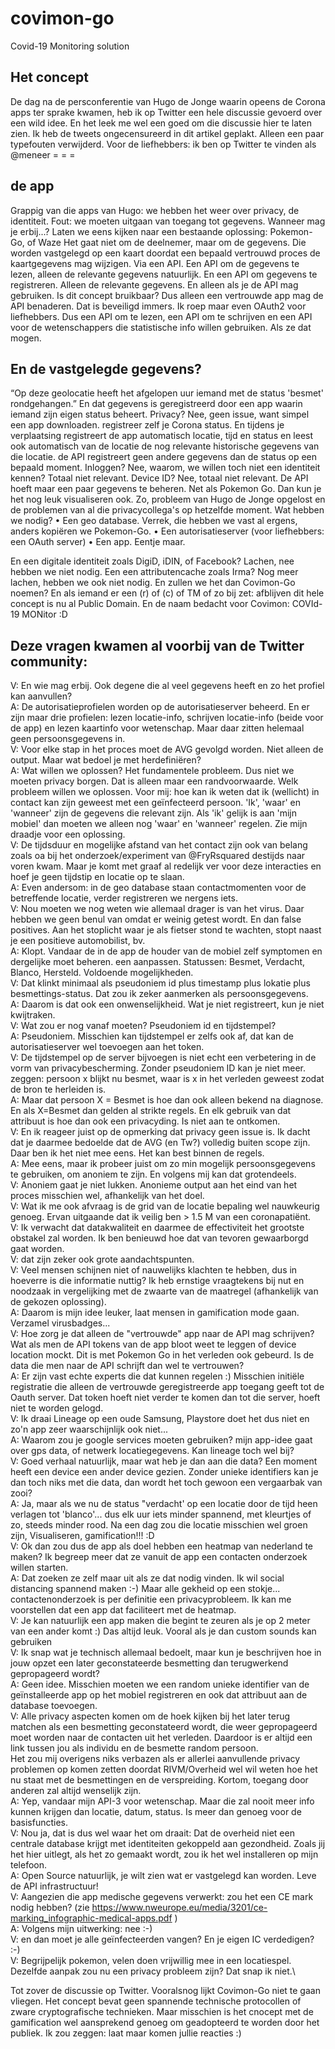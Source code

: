 # covimon-go
Covid-19 Monitoring solution


## Het concept

De dag na de persconferentie van Hugo de Jonge waarin opeens de Corona apps ter sprake kwamen, heb ik op Twitter een hele discussie gevoerd over een wild idee. En het leek me wel een goed om die discussie hier te laten zien. Ik heb de tweets ongecensureerd in dit artikel geplakt. Alleen een paar typefouten verwijderd. Voor de liefhebbers: ik ben op Twitter te vinden als @meneer
= = =
## de app
Grappig van die apps van Hugo: we hebben het weer over privacy, de identiteit. Fout: we moeten uitgaan van toegang tot gegevens. Wanneer mag je erbij...?
Laten we eens kijken naar een bestaande oplossing: Pokemon-Go, of Waze Het gaat niet om de deelnemer, maar om de gegevens. Die worden vastgelegd op een kaart doordat een bepaald vertrouwd proces de kaartgegevens mag wijzigen. Via een API. Een API om de gegevens te lezen, alleen de relevante gegevens natuurlijk. En een API om gegevens te registreren. Alleen de relevante gegevens. En alleen als je de API mag gebruiken. Is dit concept bruikbaar?
Dus alleen een vertrouwde app mag de API benaderen. Dat is beveiligd immers. Ik roep maar even OAuth2 voor liefhebbers. Dus een API om te lezen, een API om te schrijven en een API voor de wetenschappers die statistische info willen gebruiken. Als ze dat mogen.

## En de vastgelegde gegevens?
“Op deze geolocatie heeft het afgelopen uur iemand met de status 'besmet' rondgehangen.” En dat gegevens is geregistreerd door een app waarin iemand zijn eigen status beheert.
Privacy? Nee, geen issue, want simpel een app downloaden. registreer zelf je Corona status. En tijdens je verplaatsing registreert de app automatisch locatie, tijd en status en leest ook automatisch van de locatie de nog relevante historische gegevens van die locatie. de API registreert geen andere gegevens dan de status op een bepaald moment.
Inloggen? Nee, waarom, we willen toch niet een identiteit kennen? Totaal niet relevant. Device ID? Nee, totaal niet relevant. De API hoeft maar een paar gegevens te beheren. Net als Pokemon Go. Dan kun je het nog leuk visualiseren ook.
Zo, probleem van Hugo de Jonge opgelost en de problemen van al die privacycollega's op hetzelfde moment.
Wat hebben we nodig?
•	Een geo database. Verrek, die hebben we vast al ergens, anders kopiëren we Pokemon-Go.
•	Een autorisatieserver (voor liefhebbers: een OAuth server)
•	Een app. Eentje maar.

En een digitale identiteit zoals DigiD, iDIN, of Facebook? Lachen, nee hebben we niet nodig. Een een attributencache zoals Irma? Nog meer lachen, hebben we ook niet nodig.
En zullen we het dan Covimon-Go noemen? En als iemand er een (r) of (c) of TM of zo bij zet: afblijven dit hele concept is nu al Public Domain.
En de naam bedacht voor Covimon: COVId-19 MONitor :D

## Deze vragen kwamen al voorbij van de Twitter community:
V: En wie mag erbij. Ook degene die al veel gegevens heeft en zo het profiel kan aanvullen?\
A: De autorisatieprofielen worden op de autorisatieserver beheerd. En er zijn maar drie profielen: lezen locatie-info, schrijven locatie-info (beide voor de app) en lezen kaartinfo voor wetenschap. Maar daar zitten helemaal geen persoonsgegevens in.\
V: Voor elke stap in het proces moet de AVG gevolgd worden. Niet alleen de output. Maar wat bedoel je met herdefiniëren?\
A: Wat willen we oplossen? Het fundamentele probleem. Dus niet we moeten privacy borgen. Dat is alleen maar een randvoorwaarde. Welk probleem willen we oplossen. Voor mij: hoe kan ik weten dat ik (wellicht) in contact kan zijn geweest met een geïnfecteerd persoon. 'Ik', 'waar' en 'wanneer' zijn de gegevens die relevant zijn. Als 'ik' gelijk is aan 'mijn mobiel' dan moeten we alleen nog 'waar' en 'wanneer' regelen. Zie mijn draadje voor een oplossing.\
V: De tijdsduur en mogelijke afstand van het contact zijn ook van belang zoals oa bij het onderzoek/experiment van @FryRsquared destijds naar voren kwam. Maar je komt met graaf al redelijk ver voor deze interacties en hoef je geen tijdstip en locatie op te slaan.\
A: Even andersom: in de geo database staan contactmomenten voor de betreffende locatie, verder registreren we nergens iets.\
V: Nou moeten we nog weten wie allemaal drager is van het virus. Daar hebben we geen benul van omdat er weinig getest wordt. En dan false positives. Aan het stoplicht waar je als fietser stond te wachten, stopt naast je een positieve automobilist, bv.\
A: Klopt. Vandaar de in de app de houder van de mobiel zelf symptomen en dergelijke moet beheren. een aanpassen. Statussen: Besmet, Verdacht, Blanco, Hersteld. Voldoende mogelijkheden.\
V: Dat klinkt minimaal als pseudoniem id plus timestamp plus lokatie plus besmettings-status. Dat zou ik zeker aanmerken als persoonsgegevens.\
A: Daarom is dat ook een onwenselijkheid. Wat je niet registreert, kun je niet kwijtraken.\
V: Wat zou er nog vanaf moeten? Pseudoniem id en tijdstempel?\
A: Pseudoniem. Misschien kan tijdstempel er zelfs ook af, dat kan de autorisatieserver wel toevoegen aan het token.\
V: De tijdstempel op de server bijvoegen is niet echt een verbetering in de vorm van privacybescherming. Zonder pseudoniem ID kan je niet meer. zeggen: persoon x blijkt nu besmet, waar is x in het verleden geweest zodat de bron te herleiden is.\
A: Maar dat persoon X = Besmet is hoe dan ook alleen bekend na diagnose. En als X=Besmet dan gelden al strikte regels. En elk gebruik van dat attribuut is hoe dan ook een privacyding. Is niet aan te ontkomen.\
V: En ik reageer juist op de opmerking dat privacy geen issue is. Ik dacht dat je daarmee bedoelde dat de AVG (en Tw?) volledig buiten scope zijn. Daar ben ik het niet mee eens. Het kan best binnen de regels.\
A: Mee eens, maar ik probeer juist om zo min mogelijk persoonsgegevens te gebruiken, om anoniem te zijn. En volgens mij kan dat grotendeels.\
V: Anoniem gaat je niet lukken. Anonieme output aan het eind van het proces misschien wel, afhankelijk van het doel.\
V: Wat ik me ook afvraag is de grid van de locatie bepaling wel nauwkeurig genoeg. Ervan uitgaande dat ik veilig ben > 1.5 M van een coronapatiënt.\
V: Ik verwacht dat datakwaliteit en daarmee de effectiviteit het grootste obstakel zal worden. Ik ben benieuwd hoe dat van tevoren gewaarborgd gaat worden.\
V: dat zijn zeker ook grote aandachtspunten.\
V: Veel mensen schijnen niet of nauwelijks klachten te hebben, dus in hoeverre is die informatie nuttig? Ik heb ernstige vraagtekens bij nut en noodzaak in vergelijking met de zwaarte van de maatregel (afhankelijk van de gekozen oplossing).\
A: Daarom is mijn idee leuker, laat mensen in gamification mode gaan. Verzamel virusbadges...\
V: Hoe zorg je dat alleen de "vertrouwde" app naar de API mag schrijven? Wat als men de API tokens van de app bloot weet te leggen of device location mockt. Dit is met Pokemon Go in het verleden ook gebeurd. Is de data die men naar de API schrijft dan wel te vertrouwen?\
A: Er zijn vast echte experts die dat kunnen regelen :) Misschien initiële registratie die alleen de vertrouwde geregistreerde app toegang geeft tot de Oauth server. Dat token hoeft niet verder te komen dan tot die server, hoeft niet te worden gelogd.\
V: Ik draai Lineage op een oude Samsung, Playstore doet het dus niet en zo'n app zeer waarschijnlijk ook niet...\
A: Waarom zou je google services moeten gebruiken? mijn app-idee gaat over gps data, of netwerk locatiegegevens. Kan lineage toch wel bij?\
V: Goed verhaal natuurlijk, maar wat heb je dan aan die data? Een moment heeft een device een ander device gezien. Zonder unieke identifiers kan je dan toch niks met die data, dan wordt het toch gewoon een vergaarbak van zooi?\
A: Ja, maar als we nu de status "verdacht' op een locatie door de tijd heen verlagen tot 'blanco'... dus elk uur iets minder spannend, met kleurtjes of zo, steeds minder rood. Na een dag zou die locatie misschien wel groen zijn, Visualiseren, gamification!!! :D\
V: Ok dan zou dus de app als doel hebben een heatmap van nederland te maken? Ik begreep meer dat ze vanuit de app een contacten onderzoek willen starten.\
A: Dat zoeken ze zelf maar uit als ze dat nodig vinden. Ik wil social distancing spannend maken :-) Maar alle gekheid op een stokje... contactenonderzoek is per definitie een privacyprobleem. Ik kan me voorstellen dat een app dat faciliteert met de heatmap.\
V: Je kan natuurlijk een app maken die begint te zeuren als je op 2 meter van een ander komt :) Das altijd leuk. Vooral als je dan custom sounds kan gebruiken\
V: Ik snap wat je technisch allemaal bedoelt, maar kun je beschrijven hoe in jouw opzet een later geconstateerde besmetting dan terugwerkend gepropageerd wordt?\
A: Geen idee. Misschien moeten we een random unieke identifier van de geïnstalleerde app op het mobiel registreren en ook dat attribuut aan de database toevoegen.\
V: Alle privacy aspecten komen om de hoek kijken bij het later terug matchen als een besmetting geconstateerd wordt, die weer gepropageerd moet worden naar de contacten uit het verleden. Daardoor is er altijd een link tussen jou als individu en de besmette random persoon.\
Het zou mij overigens niks verbazen als er allerlei aanvullende privacy problemen op komen zetten doordat RIVM/Overheid wel wil weten hoe het nu staat met de besmettingen en de verspreiding. Kortom, toegang door anderen zal altijd wenselijk zijn.\
A: Yep, vandaar mijn API-3 voor wetenschap. Maar die zal nooit meer info kunnen krijgen dan locatie, datum, status. Is meer dan genoeg voor de basisfuncties.\
V: Nou ja, dat is dus wel waar het om draait: Dat de overheid niet een centrale database krijgt met identiteiten gekoppeld aan gezondheid. Zoals jij het hier uitlegt, als het zo gemaakt wordt, zou ik het wel installeren op mijn telefoon.\
A: Open Source natuurlijk, je wilt zien wat er vastgelegd kan worden. Leve de API infrastructuur!\
V: Aangezien die app medische gegevens verwerkt: zou het een CE mark nodig hebben? (zie https://www.nweurope.eu/media/3201/ce-marking_infographic-medical-apps.pdf )\
A: Volgens mijn uitwerking: nee :-)\
V: en dan moet je alle geïnfecteerden vangen? En je eigen IC verdedigen? :-)\
V: Begrijpelijk pokemon, velen doen vrijwillig mee in een locatiespel. Dezelfde aanpak zou nu een privacy probleem zijn? Dat snap ik niet.\

Tot zover de discussie op Twitter. Vooralsnog lijkt Covimon-Go niet te gaan vliegen. Het concept bevat geen spannende technische protocollen of zware cryptografische technieken. Maar misschien is het cnocept met de gamification wel aansprekend genoeg om geadopteerd te worden door het publiek. Ik zou zeggen: laat maar komen jullie reacties :)


